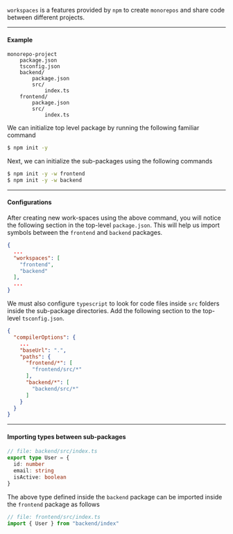 `workspaces` is a features provided by `npm` to create `monorepos` and share code between different projects.


---

#### Example

```
monorepo-project
	package.json
	tsconfig.json
	backend/
		package.json
		src/
			index.ts
	frontend/
		package.json
		src/
			index.ts
```

We can initialize top level package by running the following familiar command

```bash
$ npm init -y
```

Next, we can initialize the sub-packages using the following commands

```bash
$ npm init -y -w frontend
$ npm init -y -w backend
```


---

#### Configurations
After creating new work-spaces using the above command, you will notice the following section in the top-level `package.json`. This will help us import symbols between the `frontend` and `backend` packages.

```json
{
  ...
  "workspaces": [
    "frontend",
    "backend"
  ],
  ...
}
```

We must also configure `typescript` to look for code files inside `src` folders inside the sub-package directories. Add the following section to the top-level `tsconfig.json`.

```json
{
  "compilerOptions": {
    ...
    "baseUrl": ".",
    "paths": {
      "frontend/*": [
        "frontend/src/*"
      ],
      "backend/*": [
        "backend/src/*"
      ]
    }
  }
}
```


---

#### Importing types between sub-packages

```ts
// file: backend/src/index.ts
export type User = {
  id: number
  email: string
  isActive: boolean
}
```

The above type defined inside the `backend` package can be imported inside the `frontend` package as follows

```ts
// file: frontend/src/index.ts
import { User } from "backend/index"
```
